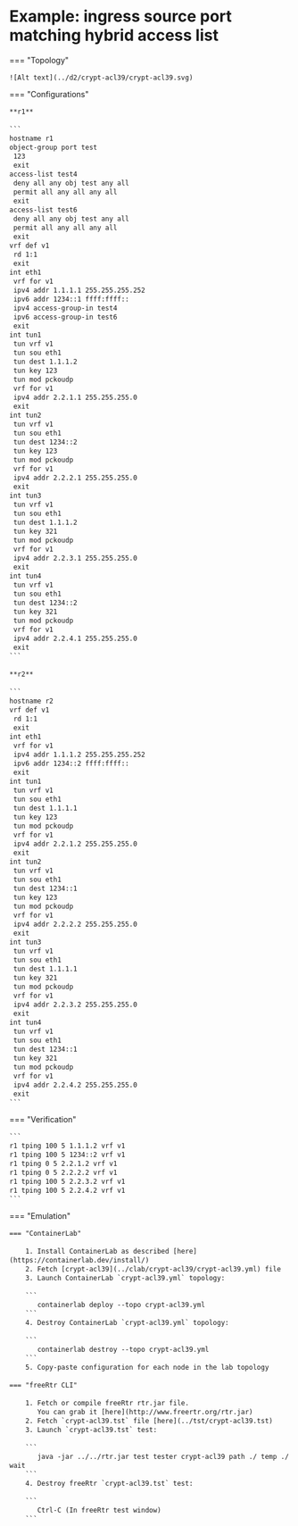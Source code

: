 # Example: ingress source port matching hybrid access list

=== "Topology"

    ![Alt text](../d2/crypt-acl39/crypt-acl39.svg)

=== "Configurations"

    **r1**

    ```
    hostname r1
    object-group port test
     123
     exit
    access-list test4
     deny all any obj test any all
     permit all any all any all
     exit
    access-list test6
     deny all any obj test any all
     permit all any all any all
     exit
    vrf def v1
     rd 1:1
     exit
    int eth1
     vrf for v1
     ipv4 addr 1.1.1.1 255.255.255.252
     ipv6 addr 1234::1 ffff:ffff::
     ipv4 access-group-in test4
     ipv6 access-group-in test6
     exit
    int tun1
     tun vrf v1
     tun sou eth1
     tun dest 1.1.1.2
     tun key 123
     tun mod pckoudp
     vrf for v1
     ipv4 addr 2.2.1.1 255.255.255.0
     exit
    int tun2
     tun vrf v1
     tun sou eth1
     tun dest 1234::2
     tun key 123
     tun mod pckoudp
     vrf for v1
     ipv4 addr 2.2.2.1 255.255.255.0
     exit
    int tun3
     tun vrf v1
     tun sou eth1
     tun dest 1.1.1.2
     tun key 321
     tun mod pckoudp
     vrf for v1
     ipv4 addr 2.2.3.1 255.255.255.0
     exit
    int tun4
     tun vrf v1
     tun sou eth1
     tun dest 1234::2
     tun key 321
     tun mod pckoudp
     vrf for v1
     ipv4 addr 2.2.4.1 255.255.255.0
     exit
    ```

    **r2**

    ```
    hostname r2
    vrf def v1
     rd 1:1
     exit
    int eth1
     vrf for v1
     ipv4 addr 1.1.1.2 255.255.255.252
     ipv6 addr 1234::2 ffff:ffff::
     exit
    int tun1
     tun vrf v1
     tun sou eth1
     tun dest 1.1.1.1
     tun key 123
     tun mod pckoudp
     vrf for v1
     ipv4 addr 2.2.1.2 255.255.255.0
     exit
    int tun2
     tun vrf v1
     tun sou eth1
     tun dest 1234::1
     tun key 123
     tun mod pckoudp
     vrf for v1
     ipv4 addr 2.2.2.2 255.255.255.0
     exit
    int tun3
     tun vrf v1
     tun sou eth1
     tun dest 1.1.1.1
     tun key 321
     tun mod pckoudp
     vrf for v1
     ipv4 addr 2.2.3.2 255.255.255.0
     exit
    int tun4
     tun vrf v1
     tun sou eth1
     tun dest 1234::1
     tun key 321
     tun mod pckoudp
     vrf for v1
     ipv4 addr 2.2.4.2 255.255.255.0
     exit
    ```

=== "Verification"

    ```
    r1 tping 100 5 1.1.1.2 vrf v1
    r1 tping 100 5 1234::2 vrf v1
    r1 tping 0 5 2.2.1.2 vrf v1
    r1 tping 0 5 2.2.2.2 vrf v1
    r1 tping 100 5 2.2.3.2 vrf v1
    r1 tping 100 5 2.2.4.2 vrf v1
    ```

=== "Emulation"

    === "ContainerLab"

        1. Install ContainerLab as described [here](https://containerlab.dev/install/)  
        2. Fetch [crypt-acl39](../clab/crypt-acl39/crypt-acl39.yml) file  
        3. Launch ContainerLab `crypt-acl39.yml` topology:  

        ```
           containerlab deploy --topo crypt-acl39.yml  
        ```
        4. Destroy ContainerLab `crypt-acl39.yml` topology:  

        ```
           containerlab destroy --topo crypt-acl39.yml  
        ```
        5. Copy-paste configuration for each node in the lab topology

    === "freeRtr CLI"

        1. Fetch or compile freeRtr rtr.jar file.  
           You can grab it [here](http://www.freertr.org/rtr.jar)  
        2. Fetch `crypt-acl39.tst` file [here](../tst/crypt-acl39.tst)  
        3. Launch `crypt-acl39.tst` test:  

        ```
           java -jar ../../rtr.jar test tester crypt-acl39 path ./ temp ./ wait
        ```
        4. Destroy freeRtr `crypt-acl39.tst` test:  

        ```
           Ctrl-C (In freeRtr test window)
        ```

